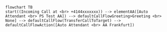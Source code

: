 ﻿```mermaid
flowchart TB
start((Incoming Call at <br> +4144xxxxxxx)) --> elementAA([Auto Attendant <br> PS Test AA]) --> defaultCallFlowGreeting>Greeting <br> None] --> defaultCallFlow(TransferCallToTarget) --> defaultCallFlowAction([Auto Attendant <br> AA Frankfurt])


```
